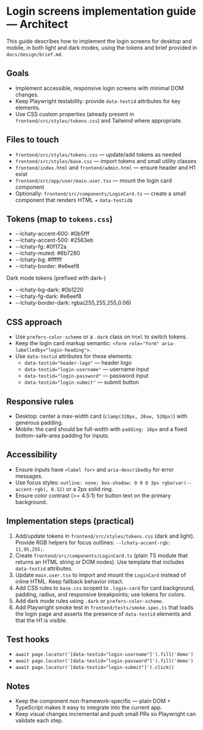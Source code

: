 Login screens implementation guide — Architect
===========================================

This guide describes how to implement the login screens for desktop and mobile, in both light and dark modes, using the tokens and brief provided in `docs/design/brief.md`.

Goals
-----
- Implement accessible, responsive login screens with minimal DOM changes.
- Keep Playwright testability: provide `data-testid` attributes for key elements.
- Use CSS custom properties (already present in `frontend/src/styles/tokens.css`) and Tailwind where appropriate.

Files to touch
--------------
- `frontend/src/styles/tokens.css` — update/add tokens as needed
- `frontend/src/styles/base.css` — import tokens and small utility classes
- `frontend/index.html` and `frontend/admin.html` — ensure header and H1 exist
- `frontend/src/app/user/main.user.tsx` — mount the login card component
- Optionally: `frontend/src/components/LoginCard.ts` — create a small component that renders HTML + `data-testid`s

Tokens (map to `tokens.css`)
--------------------------------
- --lchaty-accent-600: #0b5fff
- --lchaty-accent-500: #2563eb
- --lchaty-fg: #0f172a
- --lchaty-muted: #6b7280
- --lchaty-bg: #ffffff
- --lchaty-border: #e6eef8

Dark mode tokens (prefixed with dark-)
- --lchaty-bg-dark: #0b1220
- --lchaty-fg-dark: #e6eef8
- --lchaty-border-dark: rgba(255,255,255,0.06)

CSS approach
------------
- Use `prefers-color-scheme` or a `.dark` class on `html` to switch tokens.
- Keep the login card markup semantic: `<form role="form" aria-labelledby="login-heading">`.
- Use `data-testid` attributes for these elements:
  - `data-testid="header-logo"` — header logo
  - `data-testid="login-username"` — username input
  - `data-testid="login-password"` — password input
  - `data-testid="login-submit"` — submit button

Responsive rules
----------------
- Desktop: center a max-width card (`clamp(320px, 38vw, 520px)`) with generous padding.
- Mobile: the card should be full-width with `padding: 16px` and a fixed bottom-safe-area padding for inputs.

Accessibility
-------------
- Ensure inputs have `<label for>` and `aria-describedby` for error messages.
- Use focus styles: `outline: none; box-shadow: 0 0 0 3px rgba(var(--accent-rgb), 0.12)` or a 2px solid ring.
- Ensure color contrast (>= 4.5:1) for button text on the primary background.

Implementation steps (practical)
--------------------------------
1. Add/update tokens in `frontend/src/styles/tokens.css` (dark and light). Provide RGB helpers for focus outlines: `--lchaty-accent-rgb: 11,95,255;`.
2. Create `frontend/src/components/LoginCard.ts` (plain TS module that returns an HTML string or DOM nodes). Use template that includes `data-testid` attributes.
3. Update `main.user.tsx` to import and mount the `LoginCard` instead of inline HTML. Keep fallback behavior intact.
4. Add CSS rules to `base.css` scoped to `.login-card` for card background, padding, radius, and responsive breakpoints; use tokens for colors.
5. Add dark mode rules using `.dark` or `prefers-color-scheme`.
6. Add Playwright smoke test in `frontend/tests/smoke.spec.ts` that loads the login page and asserts the presence of `data-testid` elements and that the H1 is visible.

Test hooks
----------
- `await page.locator('[data-testid="login-username"]').fill('demo')`
- `await page.locator('[data-testid="login-password"]').fill('demo')`
- `await page.locator('[data-testid="login-submit"]').click()`

Notes
-----
- Keep the component non-framework-specific — plain DOM + TypeScript makes it easy to integrate into the current app.
- Keep visual changes incremental and push small PRs so Playwright can validate each step.
